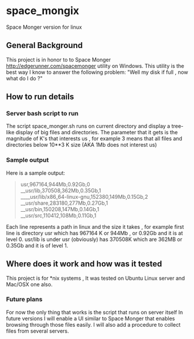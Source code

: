 # space_mongix
Space Monger version for linux

## General Background
This project is in honor to to Space Monger http://edgerunner.com/spacemonger  utility on Windows. This utility is the best way I know to answer the following problem: "Well my disk if full , now what do I do ?"

## How to run details 

### Server bash script to run
The script space_monger.sh runs on current directory and display a tree-like display of big files and directories. 
The parameter that it gets is the magnitude of K's that interests us , for example 3 means that all files and directories below 10**3 K size (AKA 1Mb does not interest us) 

### Sample output 
Here is a sample output:
>usr,967164,944Mb,0.92Gb,0<br/>
>__usr/lib,370508,362Mb,0.35Gb,1<br/>
>____usr/lib/x86_64-linux-gnu,152380,149Mb,0.15Gb,2<br/>
>__usr/share,283180,277Mb,0.27Gb,1<br/>
>__usr/bin,150208,147Mb,0.14Gb,1<br/>
>__usr/src,110412,108Mb,0.11Gb,1<br/>

Each line represents a path in linux and the size it takes , for example first line is directory usr which has 967164 K or 944Mb , or 0.92Gb and it is at level 0. usr/lib is under usr (obviously) has 370508K which are 362MB or 0.35Gb and it is of level 1. 

## Where does it work and how was it tested
This project is for *nix systems , It was tested on Ubuntu Linux server and Mac/OSX one also. 

### Future plans
For now the only thing that works is the script that runs on server itself 
In future versions I will enable a UI similar to Space Monger that enables browsing through those files easily.
I will also add a procedure to collect files from several servers. 
